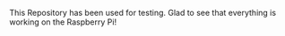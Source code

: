 This Repository has been used for testing. Glad to see that everything is working on the Raspberry Pi!

